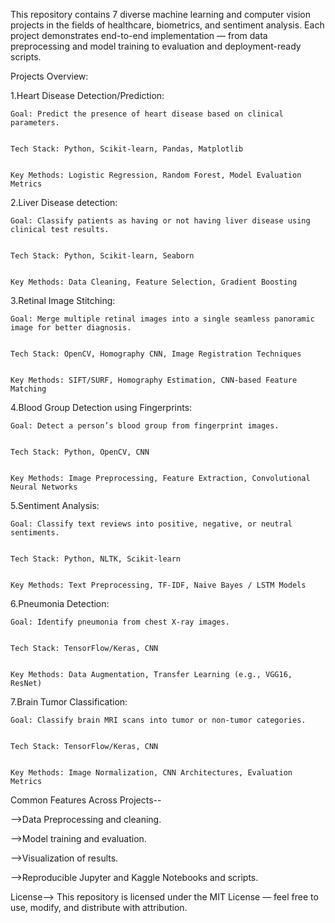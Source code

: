 This repository contains 7 diverse machine learning and computer vision projects in the fields of healthcare, biometrics, and sentiment analysis. Each project demonstrates end-to-end implementation — from data preprocessing and model training to evaluation and deployment-ready scripts.


Projects Overview:


1.Heart Disease Detection/Prediction:


    Goal: Predict the presence of heart disease based on clinical parameters.

    
    Tech Stack: Python, Scikit-learn, Pandas, Matplotlib

    
    Key Methods: Logistic Regression, Random Forest, Model Evaluation Metrics

    
2.Liver Disease detection:


    Goal: Classify patients as having or not having liver disease using clinical test results.

    
    Tech Stack: Python, Scikit-learn, Seaborn

    
    Key Methods: Data Cleaning, Feature Selection, Gradient Boosting

    
3.Retinal Image Stitching:


    Goal: Merge multiple retinal images into a single seamless panoramic image for better diagnosis.

    
    Tech Stack: OpenCV, Homography CNN, Image Registration Techniques

    
    Key Methods: SIFT/SURF, Homography Estimation, CNN-based Feature Matching

    
4.Blood Group Detection using Fingerprints:


    Goal: Detect a person’s blood group from fingerprint images.

    
    Tech Stack: Python, OpenCV, CNN

    
    Key Methods: Image Preprocessing, Feature Extraction, Convolutional Neural Networks

    
5.Sentiment Analysis:


    Goal: Classify text reviews into positive, negative, or neutral sentiments.

    
    Tech Stack: Python, NLTK, Scikit-learn

    
    Key Methods: Text Preprocessing, TF-IDF, Naive Bayes / LSTM Models

    
6.Pneumonia Detection:


    Goal: Identify pneumonia from chest X-ray images.

    
    Tech Stack: TensorFlow/Keras, CNN

    
    Key Methods: Data Augmentation, Transfer Learning (e.g., VGG16, ResNet)

    
7.Brain Tumor Classification:


    Goal: Classify brain MRI scans into tumor or non-tumor categories.

    
    Tech Stack: TensorFlow/Keras, CNN

    
    Key Methods: Image Normalization, CNN Architectures, Evaluation Metrics

    
Common Features Across Projects--


-->Data Preprocessing and cleaning.


-->Model training and evaluation.


-->Visualization of results.


-->Reproducible Jupyter and Kaggle Notebooks and scripts.


License--> This repository is licensed under the MIT License — feel free to use, modify, and distribute with attribution.
